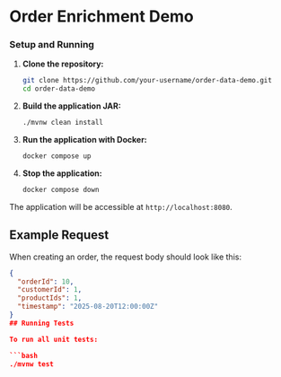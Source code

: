 # Order Enrichment Demo

### Setup and Running

1.  **Clone the repository:**
    ```bash
    git clone https://github.com/your-username/order-data-demo.git
    cd order-data-demo
    ```

2.  **Build the application JAR:**
    ```bash
    ./mvnw clean install
    ```

3.  **Run the application with Docker:**
    ```bash
    docker compose up
    ```

4.  **Stop the application:**
    ```bash
    docker compose down 
    ```

The application will be accessible at `http://localhost:8080`.

## Example Request

When creating an order, the request body should look like this:

```json
{
  "orderId": 10,
  "customerId": 1,
  "productIds": 1,
  "timestamp": "2025-08-20T12:00:00Z"
}
## Running Tests

To run all unit tests:

```bash
./mvnw test
```
